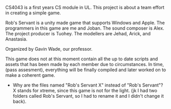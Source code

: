 CS4043 is a first years CS module in UL.
This project is about a team effort in creating a simple game.

Rob's Servant is a unity made game that supports Windows and Apple.
The programmers in this game are me and Joban.
The sound composer is Alex.
The project producer is Tuohey.
The modellers are Jehad, Arick, and Anastasia.

Organized by Gavin Wade, our professor.

This game does not at this moment contain all the up to date scripts and assets that has been made by each member due to circumstances.
In time, (pass assesment), everything will be finally compiled and later worked on to make a coherent game.

- Why are the files named "Rob's Servant X" instead of "Rob's Servant"?
X stands for xtreme, since this game is not for the light. (jk I had two folders called Rob's Servant, so I had to rename it and I didn't change it back).
